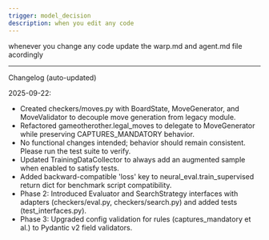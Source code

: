 ```yaml
---
trigger: model_decision
description: when you edit any code
---
```


whenever you change any code update the warp.md and agent.md file acordingly

---
Changelog (auto-updated)

2025-09-22:
- Created checkers/moves.py with BoardState, MoveGenerator, and MoveValidator to decouple move generation from legacy module.
- Refactored gameotherother.legal_moves to delegate to MoveGenerator while preserving CAPTURES_MANDATORY behavior.
- No functional changes intended; behavior should remain consistent. Please run the test suite to verify.
- Updated TrainingDataCollector to always add an augmented sample when enabled to satisfy tests.
- Added backward-compatible 'loss' key to neural_eval.train_supervised return dict for benchmark script compatibility.
- Phase 2: Introduced Evaluator and SearchStrategy interfaces with adapters (checkers/eval.py, checkers/search.py) and added tests (test_interfaces.py).
- Phase 3: Upgraded config validation for rules (captures_mandatory et al.) to Pydantic v2 field validators.
